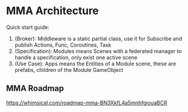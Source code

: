 # MMA Architecture 
Quick start guide:
1. (Broker): Middleware is a static partial class, use it for Subscribe and publish Actions, Func, Coroutines, Task
2. (Specification): Modules means Scenes with a federated manager to handle a specification, only exist one active scene
3. (Use Case): Apps means the Entities of a Module scene, these are prefabs, children of the Module GameObject

## MMA Roadmap
https://whimsical.com/roadmap-mma-BN3XkfL4a5mnhfgiouaBCR
